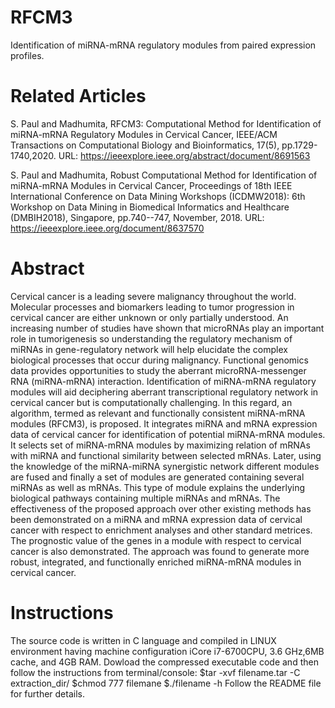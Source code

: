 # RFCM3
Identification of miRNA-mRNA regulatory modules from paired expression profiles.

# Related Articles
S. Paul and Madhumita, RFCM3: Computational Method for Identification of miRNA-mRNA Regulatory Modules in Cervical Cancer, IEEE/ACM Transactions on Computational Biology and Bioinformatics, 17(5), pp.1729-1740,2020.
URL: https://ieeexplore.ieee.org/abstract/document/8691563

S. Paul and Madhumita, Robust Computational Method for Identification of miRNA-mRNA Modules in Cervical Cancer, Proceedings of 18th IEEE International Conference on Data Mining Workshops (ICDMW2018): 6th Workshop on Data Mining in Biomedical Informatics and Healthcare (DMBIH2018), Singapore, pp.740--747, November, 2018.
URL: https://ieeexplore.ieee.org/document/8637570

# Abstract
Cervical cancer is a leading severe malignancy throughout the world. Molecular processes and biomarkers leading to tumor progression in cervical cancer are either unknown or only partially understood. An increasing number of studies have shown that microRNAs play an important role in tumorigenesis so understanding the regulatory mechanism of miRNAs in gene-regulatory network will help elucidate the complex biological processes that occur during malignancy. Functional genomics data provides opportunities to study the aberrant microRNA-messenger RNA (miRNA-mRNA) interaction. Identification of miRNA-mRNA regulatory modules will aid deciphering aberrant transcriptional regulatory network in cervical cancer but is computationally challenging. In this regard, an algorithm, termed as relevant and functionally consistent miRNA-mRNA modules (RFCM3), is proposed. It integrates miRNA and mRNA expression data of cervical cancer for identification of potential miRNA-mRNA modules. It selects set of miRNA-mRNA modules by maximizing relation of mRNAs with miRNA and functional similarity between selected mRNAs. Later, using the knowledge of the miRNA-miRNA synergistic network different modules are fused and finally a set of modules are generated containing several miRNAs as well as mRNAs. This type of module explains the underlying biological pathways containing multiple miRNAs and mRNAs. The effectiveness of the proposed approach over other existing methods has been demonstrated on a miRNA and mRNA expression data of cervical cancer with respect to enrichment analyses and other standard metrices. The prognostic value of the genes in a module with respect to cervical cancer is also demonstrated. The approach was found to generate more robust, integrated, and functionally enriched miRNA-mRNA modules in cervical cancer.

# Instructions 
The source code is written in C language and compiled in LINUX environment having machine configuration iCore i7-6700CPU, 3.6 GHz,6MB cache, and 4GB RAM.
Dowload the compressed executable code and then follow the instructions from terminal/console:
$tar -xvf filename.tar -C extraction_dir/
$chmod 777 filemane
$./filename -h
Follow the README file for further details.

